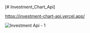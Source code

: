 [# Investment_Chart_Api]

https://investment-chart-api.vercel.app/
 
![Investment Api - 1](https://github.com/muslumhanerol/investment_chart_api/assets/132482365/84170720-77a7-4151-9246-d4ff013713a7)
